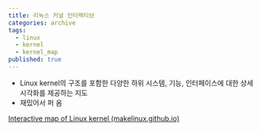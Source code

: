 ```yaml
---
title: 리눅스 커널 인터렉티브
categories: archive
tags:
  - linux
  - kernel
  - kernel_map
published: true
---
```

- Linux kernel의 구조를 포함한 다양한 하위 시스템, 기능, 인터페이스에 대한 상세 시각화를 제공하는 지도
- 재밌어서 퍼 옴

[Interactive map of Linux kernel (makelinux.github.io)](https://makelinux.github.io/kernel/map/)